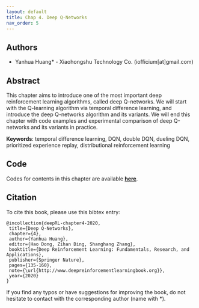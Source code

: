 ```yaml
---
layout: default
title: Chap 4. Deep Q-Networks
nav_order: 5
---
```


## Authors

- Yanhua Huang* - Xiaohongshu Technology Co. (iofficium[at]gmail.com)

## Abstract

This chapter aims to introduce one of the most important deep reinforcement learning algorithms, called deep Q-networks. We will start with the Q-learning algorithm via temporal difference learning, and introduce the deep Q-networks algorithm and its variants. We will end this chapter with code examples and experimental comparison of deep Q-networks and its variants in practice.

**Keywords**: temporal difference learning, DQN, double DQN, dueling DQN, prioritized experience replay, distributional reinforcement learning

## Code 

Codes for contents in this chapter are available [**here**](https://github.com/deep-reinforcement-learning-book/Chapter4-DQN).

## Citation

To cite this book, please use this bibtex entry:

```
@incollection{deepRL-chapter4-2020,
 title={Deep Q-Networks},
 chapter={4},
 author={Yanhua Huang},
 editor={Hao Dong, Zihan Ding, Shanghang Zhang},
 booktitle={Deep Reinforcement Learning: Fundamentals, Research, and Applications},
 publisher={Springer Nature},
 pages={135-160},
 note={\url{http://www.deepreinforcementlearningbook.org}},
 year={2020}
}
```





If you find any typos or have suggestions for improving the book, do not hesitate to contact with the corresponding author (name with *).
